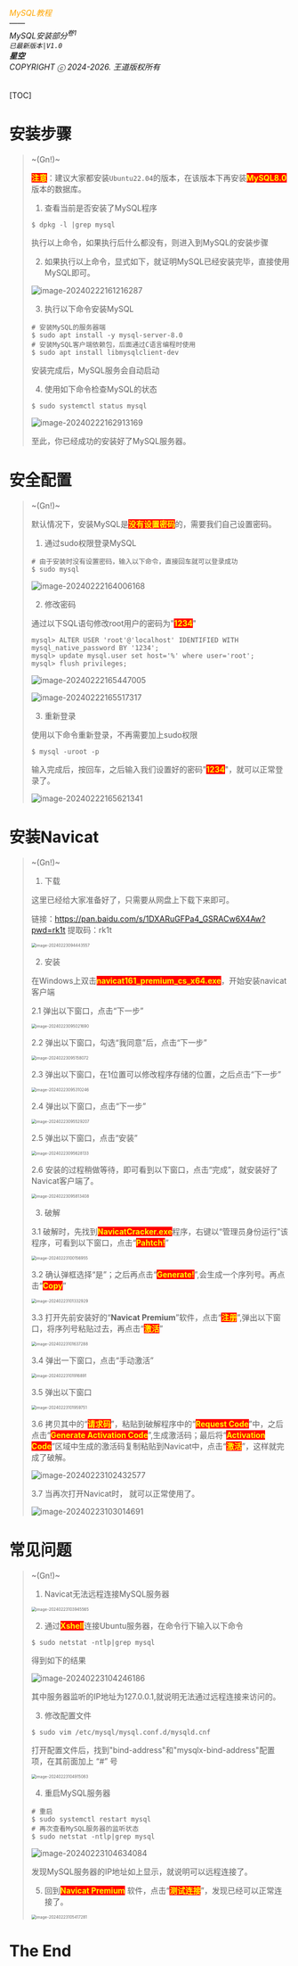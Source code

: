 ###### <font color = orange>MySQL教程</font><br/>——<br />MySQL安装部分<sup>卷1</sup><br/>`已最新版本|V1.0`<br/>**星空**<br/>*COPYRIGHT ⓒ 2024-2026. 王道版权所有*

[TOC]

# 安装步骤

> ~(Gn!)~
>
> <span style=color:yellow;background:red>**注意**</span>：建议大家都安装`Ubuntu22.04`的版本，在该版本下再安装<span style=color:yellow;background:red>**MySQL8.0**</span>版本的数据库。
>
> 1. 查看当前是否安装了MySQL程序
>
> ```shell
> $ dpkg -l |grep mysql
> ```
>
> 执行以上命令，如果执行后什么都没有，则进入到MySQL的安装步骤
>
> 2. 如果执行以上命令，显式如下，就证明MySQL已经安装完毕，直接使用MySQL即可。
>
> ![image-20240222161216287](assets/image-20240222161216287.png)
>
> 3. 执行以下命令安装MySQL
>
> ```shell
> # 安装MySQL的服务器端
> $ sudo apt install -y mysql-server-8.0
> # 安装MySQL客户端依赖包，后面通过C语言编程时使用
> $ sudo apt install libmysqlclient-dev
> ```
>
> 安装完成后，MySQL服务会自动启动
>
> 4. 使用如下命令检查MySQL的状态
>
> ```shell
> $ sudo systemctl status mysql
> ```
>
> ![image-20240222162913169](assets/image-20240222162913169.png)
>
> 至此，你已经成功的安装好了MySQL服务器。

# 安全配置

> ~(Gn!)~
>
> 默认情况下，安装MySQL是<span style=color:yellow;background:red>**没有设置密码**</span>的，需要我们自己设置密码。
>
> 1. 通过sudo权限登录MySQL
>
> ```shell
> # 由于安装时没有设置密码，输入以下命令，直接回车就可以登录成功
> $ sudo mysql
> ```
>
> ![image-20240222164006168](assets/image-20240222164006168.png)
>
> 2. 修改密码
>
> 通过以下SQL语句修改root用户的密码为"<span style=color:yellow;background:red>**1234**</span>"
>
> ```mysql
> mysql> ALTER USER 'root'@'localhost' IDENTIFIED WITH mysql_native_password BY '1234';
> mysql> update mysql.user set host='%' where user='root';
> mysql> flush privileges;
> ```
>
> ![image-20240222165447005](assets/image-20240222165447005.png)
>
> ![image-20240222165517317](assets/image-20240222165517317.png)
>
> 3. 重新登录
>
> 使用以下命令重新登录，不再需要加上sudo权限
>
> ```shell
> $ mysql -uroot -p
> ```
>
> 输入完成后，按回车，之后输入我们设置好的密码"<span style=color:yellow;background:red>**1234**</span>"，就可以正常登录了。
>
> ![image-20240222165621341](assets/image-20240222165621341.png)

# 安装Navicat

> ~(Gn!)~
>
> 1. 下载
>
> 这里已经给大家准备好了，只需要从网盘上下载下来即可。
>
> 链接：https://pan.baidu.com/s/1DXARuGFPa4_GSRACw6X4Aw?pwd=rk1t 
> 提取码：rk1t
>
> <img src="assets/image-20240223094443557.png" alt="image-20240223094443557" style="zoom:50%;" />
>
> 2. 安装
>
> 在Windows上双击<span style=color:yellow;background:red>**navicat161_premium_cs_x64.exe**</span>，开始安装navicat客户端
>
> 2.1 弹出以下窗口，点击“下一步”
>
> <img src="assets/image-20240223095021690.png" alt="image-20240223095021690" style="zoom:50%;" />
>
> 2.2 弹出以下窗口，勾选“我同意”后，点击“下一步”
>
> <img src="assets/image-20240223095158072.png" alt="image-20240223095158072" style="zoom:50%;" />
>
> 2.3 弹出以下窗口，在1位置可以修改程序存储的位置，之后点击“下一步”
>
> <img src="assets/image-20240223095310246.png" alt="image-20240223095310246" style="zoom:50%;" />
>
> 2.4 弹出以下窗口，点击“下一步”
>
> <img src="assets/image-20240223095529207.png" alt="image-20240223095529207" style="zoom:50%;" />
>
> 2.5 弹出以下窗口，点击“安装”
>
> <img src="assets/image-20240223095628133.png" alt="image-20240223095628133" style="zoom:50%;" />
>
> 2.6 安装的过程稍做等待，即可看到以下窗口，点击“完成”，就安装好了Navicat客户端了。
>
> <img src="assets/image-20240223095813408.png" alt="image-20240223095813408" style="zoom:50%;" />
>
> 3. 破解
>
> 3.1 破解时，先找到<span style=color:yellow;background:red>**NavicatCracker.exe**</span>程序，右键以“管理员身份运行”该程序，可看到以下窗口，点击“<span style=color:yellow;background:red>**Pahtch!**</span>”
>
> <img src="assets/image-20240223100156955.png" alt="image-20240223100156955" style="zoom:50%;" />
>
> 3.2 确认弹框选择“是”；之后再点击“<span style=color:yellow;background:red>**Generate!**</span>”,会生成一个序列号。再点击“<span style=color:yellow;background:red>**Copy**</span>”
>
> <img src="assets/image-20240223101332929.png" alt="image-20240223101332929" style="zoom:50%;" />
>
> 3.3 打开先前安装好的“**Navicat Premium**”软件，点击“<span style=color:yellow;background:red>**注册**</span>”,弹出以下窗口，将序列号粘贴过去，再点击“<span style=color:yellow;background:red>**激活**</span>”
>
> <img src="assets/image-20240223101637288.png" alt="image-20240223101637288" style="zoom:50%;" />
>
> 3.4 弹出一下窗口，点击“手动激活”
>
> <img src="assets/image-20240223101916891.png" alt="image-20240223101916891" style="zoom:50%;" />
>
> 3.5 弹出以下窗口
>
> <img src="assets/image-20240223101959751.png" alt="image-20240223101959751" style="zoom:50%;" />
>
> 3.6 拷贝其中的“<span style=color:yellow;background:red>**请求码**</span>”，粘贴到破解程序中的“<span style=color:yellow;background:red>**Request Code**</span>”中，之后点击“<span style=color:yellow;background:red>**Generate Activation Code**</span>”,生成激活码；最后将“<span style=color:yellow;background:red>**Activation Code**</span>”区域中生成的激活码复制粘贴到Navicat中，点击“<span style=color:yellow;background:red>**激活**</span>”，这样就完成了破解。
>
> ![image-20240223102432577](assets/image-20240223102432577.png)
>
> 3.7 当再次打开Navicat时， 就可以正常使用了。
>
> ![image-20240223103014691](assets/image-20240223103014691.png)

# 常见问题

> ~(Gn!)~
>
> 1. Navicat无法远程连接MySQL服务器
>
> <img src="assets/image-20240223103945565.png" alt="image-20240223103945565" style="zoom:50%;" />
>
> 2. 通过<span style=color:yellow;background:red>**Xshell**</span>连接Ubuntu服务器，在命令行下输入以下命令
>
> ```shell
> $ sudo netstat -ntlp|grep mysql
> ```
>
> 得到如下的结果
>
> ![image-20240223104246186](assets/image-20240223104246186.png)
>
> 其中服务器监听的IP地址为127.0.0.1,就说明无法通过远程连接来访问的。
>
> 3. 修改配置文件
>
> ```shell
> $ sudo vim /etc/mysql/mysql.conf.d/mysqld.cnf
> ```
>
> 打开配置文件后，找到"bind-address"和"mysqlx-bind-address"配置项，在其前面加上 “#” 号
>
> <img src="assets/image-20240223104915083.png" alt="image-20240223104915083" style="zoom:50%;" />
>
> 4. 重启MySQL服务器
>
> ```shell
> # 重启
> $ sudo systemctl restart mysql
> # 再次查看MySQL服务器的监听状态
> $ sudo netstat -ntlp|grep mysql
> ```
>
> ![image-20240223104634084](assets/image-20240223104634084.png)
>
> 发现MySQL服务器的IP地址如上显示，就说明可以远程连接了。
>
> 5. 回到<span style=color:yellow;background:red>**Navicat Premium**</span> 软件，点击“<span style=color:yellow;background:red>**测试连接**</span>”，发现已经可以正常连接了。
>
> <img src="assets/image-20240223105417281.png" alt="image-20240223105417281" style="zoom:50%;" />

# The End